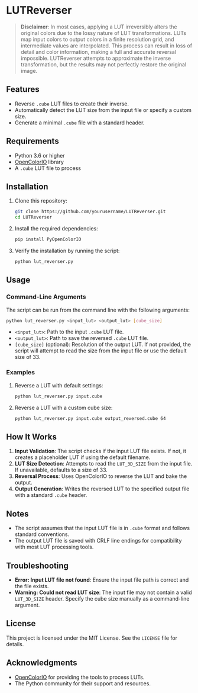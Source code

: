 # LUTReverser

> **Disclaimer**: In most cases, applying a LUT irreversibly alters the original colors due to the lossy nature of LUT transformations. LUTs map input colors to output colors in a finite resolution grid, and intermediate values are interpolated. This process can result in loss of detail and color information, making a full and accurate reversal impossible. LUTReverser attempts to approximate the inverse transformation, but the results may not perfectly restore the original image.

## Features

- Reverse `.cube` LUT files to create their inverse.
- Automatically detect the LUT size from the input file or specify a custom size.
- Generate a minimal `.cube` file with a standard header.

## Requirements

- Python 3.6 or higher
- [OpenColorIO](https://opencolorio.org/) library
- A `.cube` LUT file to process

## Installation

1. Clone this repository:
   ```bash
   git clone https://github.com/yourusername/LUTReverser.git
   cd LUTReverser
   ```

2. Install the required dependencies:
   ```bash
   pip install PyOpenColorIO
   ```

3. Verify the installation by running the script:
   ```bash
   python lut_reverser.py
   ```

## Usage

### Command-Line Arguments

The script can be run from the command line with the following arguments:

```bash
python lut_reverser.py <input_lut> <output_lut> [cube_size]
```

- `<input_lut>`: Path to the input `.cube` LUT file.
- `<output_lut>`: Path to save the reversed `.cube` LUT file.
- `[cube_size]` (optional): Resolution of the output LUT. If not provided, the script will attempt to read the size from the input file or use the default size of 33.

### Examples

1. Reverse a LUT with default settings:
   ```bash
   python lut_reverser.py input.cube
   ```

2. Reverse a LUT with a custom cube size:
   ```bash
   python lut_reverser.py input.cube output_reversed.cube 64
   ```

## How It Works

1. **Input Validation**: The script checks if the input LUT file exists. If not, it creates a placeholder LUT if using the default filename.
2. **LUT Size Detection**: Attempts to read the `LUT_3D_SIZE` from the input file. If unavailable, defaults to a size of 33.
3. **Reversal Process**: Uses OpenColorIO to reverse the LUT and bake the output.
4. **Output Generation**: Writes the reversed LUT to the specified output file with a standard `.cube` header.

## Notes

- The script assumes that the input LUT file is in `.cube` format and follows standard conventions.
- The output LUT file is saved with CRLF line endings for compatibility with most LUT processing tools.

## Troubleshooting

- **Error: Input LUT file not found**: Ensure the input file path is correct and the file exists.
- **Warning: Could not read LUT size**: The input file may not contain a valid `LUT_3D_SIZE` header. Specify the cube size manually as a command-line argument.

## License

This project is licensed under the MIT License. See the `LICENSE` file for details.

## Acknowledgments

- [OpenColorIO](https://opencolorio.org/) for providing the tools to process LUTs.
- The Python community for their support and resources.

